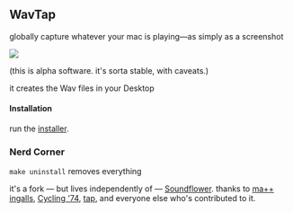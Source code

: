 ## WavTap

globally capture whatever your mac is playing—as simply as a screenshot

![](https://raw.github.com/pje/WavTap/master/screenshot.png)

(this is alpha software. it's sorta stable, with caveats.)

it creates the Wav files in your Desktop

#### Installation

run the [installer](https://github.com/downloads/pje/WavTap/WavTap%200.2.0.pkg).

### Nerd Corner

`make uninstall` removes everything

it's a fork — but lives independently of — [Soundflower](https://github.com/tap/Soundflower). thanks to [ma++ ingalls](http://sfsound.org/matt.html), [Cycling '74](http://cycling74.com), [tap](http://github.com/tap), and everyone else who's contributed to it.
